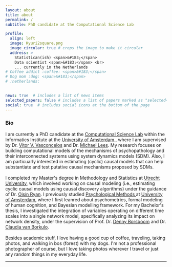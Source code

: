 ```yaml
---
layout: about
title: about
permalink: /
subtitle: PhD candidate at the Computational Science Lab

profile:
  align: left
  image: Kyuri2square.png
  image_circular: true # crops the image to make it circular
  address: >
    Statistican(ish) <span>&#183;</span>
    Data scientist <span>&#183;</span> <br>
    ... currently in the Netherlands 
# Coffee addict :coffee: <span>&#183;</span>
# Dog mom :dog: <span>&#183;</span>
# :netherlands: 
  

news: true  # includes a list of news items
selected_papers: false # includes a list of papers marked as "selected={true}"
social: true  # includes social icons at the bottom of the page
---
```


<!-- <p class = "subtitle">Master's student in Methodology and Statistics</p> -->

<p class = bio> 
<h3>Bio</h3>
I am currently a PhD candidate at the <a href = 'https://uva.computationalscience.nl/'>Computational Science Lab</a> within the Informatics Institute at the <a href = 'https://ivi.uva.nl/research/computational-science-lab-csl.html'> University of Amsterdam </a>, where I am supervised by Dr. <a href = 'https://vvvasconcelos.github.io/'>Vítor V. Vasconcelos</a> and Dr. <a href = 'https://mhlees.com/'>Michael Lees</a>. My research focuses on building computational models of the mechanisms of psychopathology and their interconnected systems using system dynamics models (SDM). Also, I am particuarly interested in estimating (cyclic) causal models that can help substantiate and test putative causal mechanisms proposed by SDMs.
<br>
<br>
I completed my Master's degree in Methodology and Statistics at <a href='https://www.uu.nl'>Utrecht University</a>, which involved working on causal modeling (i.e., estimating cyclic causal models using causal discovery algorithms) under the guidance of Dr. <a href='https://oisinryan.org/'>Oisín Ryan</a>. I previously studied <a href = "https://psyres.uva.nl/content/research-groups/programme-group-psychological-methods/programme-group-psychological-methods.html?cb">Psychological Methods </a> at <a href = "https://www.uva.nl/en">University of Amsterdam</a>, where I first leanred about psychometrics, formal modeling of human cognition, and Bayesian modelling framework. For my Bachelor's thesis, I investigated the integration of variables operating on different time scales into a single network model, specifically analyzing its impact on network density, under the supervision of Prof. Dr. <a href='https://dennyborsboom.com/'>Denny Borsboom</a> and Dr. <a href='https://cvborkulo.com/'>Claudia van Borkulo</a>.
<br>
<br>
Besides academic stuff, I love having a good cup of coffee, traveling, taking photos, and walking in bos (forest) with my dogs. I'm not a professional photographer of course, but I love taking photos wherever I travel or just any random things in my everyday life. 
</p>
<hr>



<!-- Put your address / P.O. box / other info right below your picture. You can also disable any these elements by editing `profile` property of the YAML header of your `_pages/about.md`. Edit `_bibliography/papers.bib` and Jekyll will render your [publications page](/al-folio/publications/) automatically.

Link to your social media connections, too. This theme is set up to use [Font Awesome icons](http://fortawesome.github.io/Font-Awesome/) and [Academicons](https://jpswalsh.github.io/academicons/), like the ones below. Add your Facebook, Twitter, LinkedIn, Google Scholar, or just disable all of them. -->
